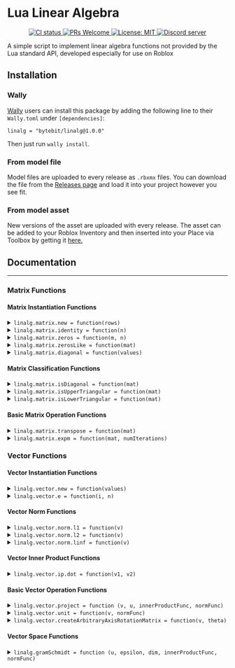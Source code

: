 # Lua Linear Algebra
<p align="center">
	<a href="https://github.com/Bytebit-Org/lua-linalg/actions">
        <img src="https://github.com/Bytebit-Org/lua-linalg/workflows/CI/badge.svg" alt="CI status" />
    </a>
	<a href="http://makeapullrequest.com">
		<img src="https://img.shields.io/badge/PRs-welcome-blue.svg" alt="PRs Welcome" />
	</a>
	<a href="https://opensource.org/licenses/MIT">
		<img src="https://img.shields.io/badge/License-MIT-blue.svg" alt="License: MIT" />
	</a>
	<a href="https://discord.gg/QEz3v8y">
		<img src="https://img.shields.io/badge/discord-join-7289DA.svg?logo=discord&longCache=true&style=flat" alt="Discord server" />
	</a>
</p>

A simple script to implement linear algebra functions not provided by the Lua standard API, developed especially for use on Roblox

## Installation
### Wally
[Wally](https://github.com/UpliftGames/wally/) users can install this package by adding the following line to their `Wally.toml` under `[dependencies]`:
```
linalg = "bytebit/linalg@1.0.0"
```

Then just run `wally install`.

### From model file
Model files are uploaded to every release as `.rbxmx` files. You can download the file from the [Releases page](https://github.com/Bytebit-Org/lua-linalg/releases) and load it into your project however you see fit.

### From model asset
New versions of the asset are uploaded with every release. The asset can be added to your Roblox Inventory and then inserted into your Place via Toolbox by getting it [here.](https://www.roblox.com/library/7881451885/linalg-Package)

## Documentation
---

### Matrix Functions
#### Matrix Instantiation Functions

<details>
<summary><code>linalg.matrix.new = function(rows)</code></summary>

Creates a new matrix

**Parameters:**
- `rows` (`array<array<number>>`)  
A (m x n) array of numbers to fill the matrix with

**Returns:**  
[t:(m x n) matrix] The new matrix

</details>

<details>
<summary><code>linalg.matrix.identity = function(n)</code></summary>

Creates an identity matrix of size (n x n)

**Parameters:**
- `n` (`number`)  
The size of the matrix

**Returns:**  
[t:(n x n) matrix] The identity matrix

</details>

<details>
<summary><code>linalg.matrix.zeros = function(m, n)</code></summary>

Creates a matrix of all zeros of size (m x n)

**Parameters:**
- `m` (`number`)
- `n` (`number`)

**Returns:**  
[t:(m x n) matrix] The zeros matrix

</details>

<details>
<summary><code>linalg.matrix.zerosLike = function(mat)</code></summary>

Creates a matrix of all zeros of the same size as the provided matrix

**Parameters:**
- `[t:(m`  
x n) matrix] mat The matrix to copy the size of

**Returns:**  
[t:(m x n) matrix] The zeros matrix

</details>

<details>
<summary><code>linalg.matrix.diagonal = function(values)</code></summary>

Creates a diagonal matrix with the values provided as the diagonal entries

**Parameters:**
- `values` (`array<number>`)  
An n-length array whose entries will be set as the diagonal entries

**Returns:**  
[t:(n x n) matrix] The resulting diagonal matrix

</details>

#### Matrix Classification Functions

<details>
<summary><code>linalg.matrix.isDiagonal = function(mat)</code></summary>

Determines whether a matrix is diagonal
Does not exclusively refer to square matrices
Refers strictly to whether all non-zero values are on the main diagonal (i.e., a_{ij} = 0 for all i, j where i ~= j)

**Parameters:**
- `[t:(m`  
x n) matrix] mat The matrix to check

**Returns:**  
`boolean`  
True if the matrix is diagonal, false otherwise

</details>

<details>
<summary><code>linalg.matrix.isUpperTriangular = function(mat)</code></summary>

Determines whether a matrix is upper triangular
Note that any non-square matrix will return false

**Parameters:**
- `[t:(m`  
x n) matrix] mat The matrix to check

**Returns:**  
`boolean`  
True if the matrix is upper triangular, false otherwise

</details>

<details>
<summary><code>linalg.matrix.isLowerTriangular = function(mat)</code></summary>

Determines whether a matrix is lower triangular
Note that any non-square matrix will return false

**Parameters:**
- `[t:(m`  
x n) matrix] mat The matrix to check

**Returns:**  
`boolean`  
True if the matrix is lower triangular, false otherwise

</details>

#### Basic Matrix Operation Functions

<details>
<summary><code>linalg.matrix.transpose = function(mat)</code></summary>

Creates a new matrix that is the transpose of the provided matrix

**Parameters:**
- `[t:`  
(m x n) matrix] mat The matrix to create the transpose of

**Returns:**  
[t: (n x m) matrix] The transpose of mat

</details>

<details>
<summary><code>linalg.matrix.expm = function(mat, numIterations)</code></summary>

Solves for e^mat
Defined as: e^A = \sum_{k=0}^{\infinity} \frac{1}{k!} A^k
Implemented in a naive way to approximate by using iterations
Runtime of O(n^3)

**Parameters:**
- `[t:(n`  
x n) matrix] mat The matrix to use as the exponent
- `numIterations` (`number`)  
The number of iterations to take the sum of the taylor series to

**Returns:**  
The matrix exponential approximation

</details>

### Vector Functions
#### Vector Instantiation Functions

<details>
<summary><code>linalg.vector.new = function(values)</code></summary>

Creates a new column vector

**Parameters:**
- `values` (`array<number>`)  
The values to have for the column vector

**Returns:**  
[t:(n x 1) matrix] The new column vector

</details>

<details>
<summary><code>linalg.vector.e = function(i, n)</code></summary>

Creates the standard basis vector i for R^n
That is, creates a vector of length n with all zeros except at index i which will have value 1

**Parameters:**
- `i` (`number`)  
The index of e
- `n` (`number`)  
The dimensionality of the vector

**Returns:**  
[t:(n x 1) matrix] The standard basis vector e_i in R^n

</details>

#### Vector Norm Functions

<details>
<summary><code>linalg.vector.norm.l1 = function(v)</code></summary>

The L1 norm of a vector
sum_i{|v_i|}

**Parameters:**
- `[t:(n`  
x 1) matrix] v The vector

**Returns:**  
`number`  
The resulting value

</details>

<details>
<summary><code>linalg.vector.norm.l2 = function(v)</code></summary>

The L2 norm of a vector
sqrt(sum_i{(v_i)^2})

**Parameters:**
- `[t:(n`  
x 1) matrix] v The vector

**Returns:**  
`number`  
The resulting value

</details>

<details>
<summary><code>linalg.vector.norm.linf = function(v)</code></summary>

The L-infinity norm of a vector
max{v}

**Parameters:**
- `[t:(n`  
x 1) matrix] v The vector

**Returns:**  
`number`  
The resulting value

</details>

#### Vector Inner Product Functions

<details>
<summary><code>linalg.vector.ip.dot = function(v1, v2)</code></summary>

Computes the standard dot product of two vectors
Defined as \sum_{i=0}^{n-1} v1[i] * v2[i]

**Parameters:**
- `[t:(n`  
x 1) matrix] v1 The first vector
- `[t:(n`  
x 1) matrix] v2 The second vector

**Returns:**  
`number`  
The result

</details>

#### Basic Vector Operation Functions

<details>
<summary><code>linalg.vector.project = function (v, u, innerProductFunc, normFunc)</code></summary>

Projects vector v onto vector space u
Defined as \sum_{i=0}^{m-1} <v, u[i]>/|u[i]|^2 * u[i]

**Parameters:**
- `[t:(n`  
x 1) matrix] v The vector to project onto u
- `[t:array<(n`  
x 1) matrix>] u The vector space to project v onto (can also be just one vector)
- `[t:function([(n`  
x 1) matrix], [(n x 1) matrix])?] innerProductFunc The inner product function to use; Defaults to the dot product
- `[t:function([(n`  
x 1) matrix])?] normFunc The norm function to use; Defaults to the L2 norm

**Returns:**  
The vector projection of v onto u

</details>

<details>
<summary><code>linalg.vector.unit = function(v, normFunc)</code></summary>

Gets the unit vector with the same direction as the provided vectr

**Parameters:**
- `[t:(n`  
x 1) matrix] v The vector with the appropriate direction
- `normFunc` (`function?`)  
The function to use as the norm; Defaults to the L2 norm

**Returns:**  
[t:(n x 1) matrix] The unit vector

</details>

<details>
<summary><code>linalg.vector.createArbitraryAxisRotationMatrix = function(v, theta)</code></summary>

Creates a matrix that rotates a vector about an arbitrary vector
Only works for 3 dimensions

**Parameters:**
- `[t:(n`  
x 1) matrix] v The vector to rotate about (should be a unit vector)
- `theta` (`number`)  
The angle to rotate by (in radians)

**Returns:**  
[t:nxn matrix] The resulting linear operator

</details>

#### Vector Space Functions

<details>
<summary><code>linalg.gramSchmidt = function (u, epsilon, dim, innerProductFunc, normFunc)</code></summary>

Creates an orthonormal basis for a dim-dimensional inner product space

**Parameters:**
- `[t:array<(n`  
x 1) matrix>] u The list of matrices to add to the basis (will be converted to unit vectors) (can be a single vector instead of an array)
- `epsilon` (`number?`)  
The minimum norm value for a vector to count to be added to the basis; Defaults to 0.01
- `[t:function([(n`  
x 1) matrix], [(n x 1) matrix])?] innerProductFunc The inner product function to use; Defaults to the dot product
- `[t:function([(n`  
x 1) matrix])?] normFunc The norm function to use; Defaults to the L2 norm

**Returns:**  
[t:array<(n x 1) matrix>] An orthonormal basis that includes the unit vectors of the original u

</details>